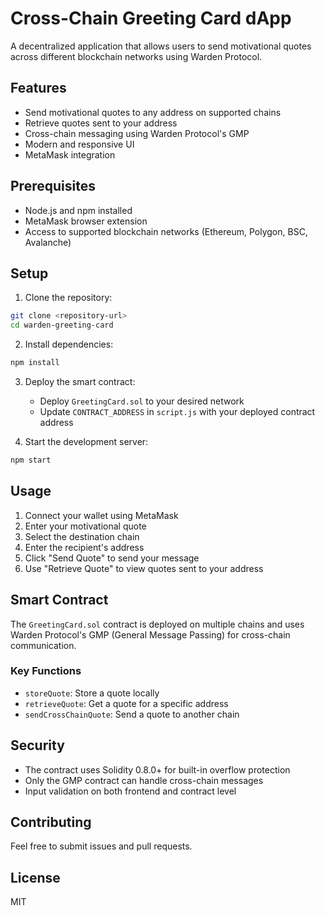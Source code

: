 # Cross-Chain Greeting Card dApp

A decentralized application that allows users to send motivational quotes across different blockchain networks using Warden Protocol.

## Features

- Send motivational quotes to any address on supported chains
- Retrieve quotes sent to your address
- Cross-chain messaging using Warden Protocol's GMP
- Modern and responsive UI
- MetaMask integration

## Prerequisites

- Node.js and npm installed
- MetaMask browser extension
- Access to supported blockchain networks (Ethereum, Polygon, BSC, Avalanche)

## Setup

1. Clone the repository:
```bash
git clone <repository-url>
cd warden-greeting-card
```

2. Install dependencies:
```bash
npm install
```

3. Deploy the smart contract:
   - Deploy `GreetingCard.sol` to your desired network
   - Update `CONTRACT_ADDRESS` in `script.js` with your deployed contract address

4. Start the development server:
```bash
npm start
```

## Usage

1. Connect your wallet using MetaMask
2. Enter your motivational quote
3. Select the destination chain
4. Enter the recipient's address
5. Click "Send Quote" to send your message
6. Use "Retrieve Quote" to view quotes sent to your address

## Smart Contract

The `GreetingCard.sol` contract is deployed on multiple chains and uses Warden Protocol's GMP (General Message Passing) for cross-chain communication.

### Key Functions

- `storeQuote`: Store a quote locally
- `retrieveQuote`: Get a quote for a specific address
- `sendCrossChainQuote`: Send a quote to another chain

## Security

- The contract uses Solidity 0.8.0+ for built-in overflow protection
- Only the GMP contract can handle cross-chain messages
- Input validation on both frontend and contract level

## Contributing

Feel free to submit issues and pull requests.

## License

MIT 
